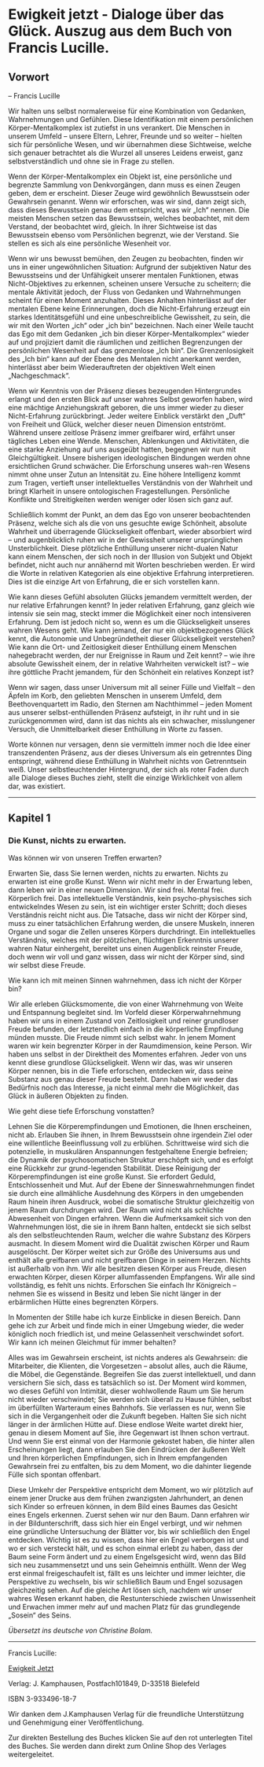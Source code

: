 # Ewigkeit jetzt - Dialoge über das Glück. Auszug aus dem Buch von Francis Lucille.

## Vorwort

– Francis Lucille 

Wir halten uns selbst normalerweise für eine Kombination von Gedanken, Wahrnehmungen und Gefühlen. Diese Identifikation mit einem persönlichen Körper-Mentalkomplex ist zutiefst in uns verankert. Die Menschen in unserem Umfeld – unsere Eltern, Lehrer, Freunde und so weiter – hielten sich für persönliche Wesen, und wir übernahmen diese Sichtweise, welche sich genauer betrachtet als die Wurzel all unseres Leidens erweist, ganz selbstverständlich und ohne sie in Frage zu stellen. 

Wenn der Körper-Mentalkomplex ein Objekt ist, eine persönliche und begrenzte Sammlung von Denkvorgängen, dann muss es einen Zeugen geben, dem er erscheint. Dieser Zeuge wird gewöhnlich Bewusstsein oder Gewahrsein genannt. Wenn wir erforschen, was wir sind, dann zeigt sich, dass dieses Bewusstsein genau dem entspricht, was wir „Ich“ nennen. Die meisten Menschen setzen das Bewusstsein, welches beobachtet, mit dem Verstand, der beobachtet wird, gleich. In ihrer Sichtweise ist das Bewusstsein ebenso vom Persönlichen begrenzt, wie der Verstand. Sie stellen es sich als eine persönliche Wesenheit vor. 

Wenn wir uns bewusst bemühen, den Zeugen zu beobachten, finden wir uns in einer ungewöhnlichen Situation: Aufgrund der subjektiven Natur des Bewusstseins und der Unfähigkeit unserer mentalen Funktionen, etwas Nicht-Objektives zu erkennen, scheinen unsere Versuche zu scheitern; die mentale Aktivität jedoch, der Fluss von Gedanken und Wahrnehmungen scheint für einen Moment anzuhalten. Dieses Anhalten hinterlässt auf der mentalen Ebene keine Erinnerungen, doch die Nicht-Erfahrung erzeugt ein starkes Identitätsgefühl und eine unbeschreibliche Gewissheit, zu sein, die wir mit den Worten „ich“ oder „ich bin“ bezeichnen. Nach einer Weile taucht das Ego mit dem Gedanken „ich bin dieser Körper-Mentalkomplex“ wieder auf und projiziert damit die räumlichen und zeitlichen Begrenzungen der persönlichen Wesenheit auf das grenzenlose „Ich bin“. Die Grenzenlosigkeit des „Ich bin“ kann auf der Ebene des Mentalen nicht anerkannt werden, hinterlässt aber beim Wiederauftreten der objektiven Welt einen „Nachgeschmack“. 

Wenn wir Kenntnis von der Präsenz dieses bezeugenden Hintergrundes erlangt und den ersten Blick auf unser wahres Selbst geworfen haben, wird eine mächtige Anziehungskraft geboren, die uns immer wieder zu dieser Nicht-Erfahrung zurückbringt. Jeder weitere Einblick verstärkt den „Duft“ von Freiheit und Glück, welcher dieser neuen Dimension entströmt. Während unsere zeitlose Präsenz immer greifbarer wird, erfährt unser tägliches Leben eine Wende. Menschen, Ablenkungen und Aktivitäten, die eine starke Anziehung auf uns ausgeübt hatten, begegnen wir nun mit Gleichgültigkeit. Unsere bisherigen ideologischen Bindungen werden ohne ersichtlichen Grund schwächer. Die Erforschung unseres wah-ren Wesens nimmt ohne unser Zutun an Intensität zu. Eine höhere Intelligenz kommt zum Tragen, vertieft unser intellektuelles Verständnis von der Wahrheit und bringt Klarheit in unsere ontologischen Fragestellungen. Persönliche Konflikte und Streitigkeiten werden weniger oder lösen sich ganz auf. 

Schließlich kommt der Punkt, an dem das Ego von unserer beobachtenden Präsenz, welche sich als die von uns gesuchte ewige Schönheit, absolute Wahrheit und überragende Glückseligkeit offenbart, wieder absorbiert wird – und augenblicklich ruhen wir in der Gewissheit unserer ursprünglichen Unsterblichkeit. Diese plötzliche Enthüllung unserer nicht-dualen Natur kann einem Menschen, der sich noch in der Illusion von Subjekt und Objekt befindet, nicht auch nur annähernd mit Worten beschrieben werden. Er wird die Worte in relativen Kategorien als eine objektive Erfahrung interpretieren. Dies ist die einzige Art von Erfahrung, die er sich vorstellen kann. 

Wie kann dieses Gefühl absoluten Glücks jemandem vermittelt werden, der nur relative Erfahrungen kennt? In jeder relativen Erfahrung, ganz gleich wie intensiv sie sein mag, steckt immer die Möglichkeit einer noch intensiveren Erfahrung. Dem ist jedoch nicht so, wenn es um die Glückseligkeit unseres wahren Wesens geht. Wie kann jemand, der nur ein objektbezogenes Glück kennt, die Autonomie und Unbegründetheit dieser Glückseligkeit verstehen? Wie kann die Ort- und Zeitlosigkeit dieser Enthüllung einem Menschen nahegebracht werden, der nur Ereignisse in Raum und Zeit kennt? – wie ihre absolute Gewissheit einem, der in relative Wahrheiten verwickelt ist? – wie ihre göttliche Pracht jemandem, für den Schönheit ein relatives Konzept ist? 

Wenn wir sagen, dass unser Universum mit all seiner Fülle und Vielfalt – den Äpfeln im Korb, den geliebten Menschen in unserem Umfeld, dem Beethovenquartett im Radio, den Sternen am Nachthimmel – jeden Moment aus unserer selbst-enthüllenden Präsenz aufsteigt, in ihr ruht und in sie zurückgenommen wird, dann ist das nichts als ein schwacher, misslungener Versuch, die Unmittelbarkeit dieser Enthüllung in Worte zu fassen. 

Worte können nur versagen, denn sie vermitteln immer noch die Idee einer transzendenten Präsenz, aus der dieses Universum als ein getrenntes Ding entspringt, während diese Enthüllung in Wahrheit nichts von Getrenntsein weiß. Unser selbstleuchtender Hintergrund, der sich als roter Faden durch alle Dialoge dieses Buches zieht, stellt die einzige Wirklichkeit von allem dar, was existiert.

* * *

## Kapitel 1 

### Die Kunst, nichts zu erwarten.

Was können wir von unseren Treffen erwarten?

Erwarten Sie, dass Sie lernen werden, nichts zu erwarten. Nichts zu erwarten ist eine große Kunst. Wenn wir nicht mehr in der Erwartung leben, dann leben wir in einer neuen Dimension. Wir sind frei. Mental frei. Körperlich frei. Das intellektuelle Verständnis, kein psycho-physisches sich entwickelndes Wesen zu sein, ist ein wichtiger erster Schritt; doch dieses Verständnis reicht nicht aus. Die Tatsache, dass wir nicht der Körper sind, muss zu einer tatsächlichen Erfahrung werden, die unsere Muskeln, inneren Organe und sogar die Zellen unseres Körpers durchdringt. Ein intellektuelles Verständnis, welches mit der plötzlichen, flüchtigen Erkenntnis unserer wahren Natur einhergeht, bereitet uns einen Augenblick reinster Freude, doch wenn wir voll und ganz wissen, dass wir nicht der Körper sind, sind wir selbst diese Freude. 

Wie kann ich mit meinen Sinnen wahrnehmen, dass ich nicht der Körper bin? 

Wir alle erleben Glücksmomente, die von einer Wahrnehmung von Weite und Entspannung begleitet sind. Im Vorfeld dieser Körperwahrnehmung haben wir uns in einem Zustand von Zeitlosigkeit und reiner grundloser Freude befunden, der letztendlich einfach in die körperliche Empfindung münden musste. Die Freude nimmt sich selbst wahr. In jenem Moment waren wir kein begrenzter Körper in der Raumdimension, keine Person. Wir haben uns selbst in der Direktheit des Momentes erfahren. Jeder von uns kennt diese grundlose Glückseligkeit. Wenn wir das, was wir unseren Körper nennen, bis in die Tiefe erforschen, entdecken wir, dass seine Substanz aus genau dieser Freude besteht. Dann haben wir weder das Bedürfnis noch das Interesse, ja nicht einmal mehr die Möglichkeit, das Glück in äußeren Objekten zu finden. 

Wie geht diese tiefe Erforschung vonstatten?

Lehnen Sie die Körperempfindungen und Emotionen, die Ihnen erscheinen, nicht ab. Erlauben Sie ihnen, in Ihrem Bewusstsein ohne irgendein Ziel oder eine willentliche Beeinflussung voll zu erblühen. Schrittweise wird sich die potenzielle, in muskulären Anspannungen festgehaltene Energie befreien; die Dynamik der psychosomatischen Struktur erschöpft sich, und es erfolgt eine Rückkehr zur grund-legenden Stabilität. Diese Reinigung der Körperempfindungen ist eine große Kunst. Sie erfordert Geduld, Entschlossenheit und Mut. Auf der Ebene der Sinneswahrnehmungen findet sie durch eine allmähliche Ausdehnung des Körpers in den umgebenden Raum hinein ihren Ausdruck, wobei die somatische Struktur gleichzeitig von jenem Raum durchdrungen wird. Der Raum wird nicht als schlichte Abwesenheit von Dingen erfahren. Wenn die Aufmerksamkeit sich von den Wahrnehmungen löst, die sie in ihrem Bann halten, entdeckt sie sich selbst als den selbstleuchtenden Raum, welcher die wahre Substanz des Körpers ausmacht. In diesem Moment wird die Dualität zwischen Körper und Raum ausgelöscht. Der Körper weitet sich zur Größe des Universums aus und enthält alle greifbaren und nicht greifbaren Dinge in seinem Herzen. Nichts ist außerhalb von ihm. Wir alle besitzen diesen Körper aus Freude, diesen erwachten Körper, diesen Körper allumfassenden Empfangens. Wir alle sind vollständig, es fehlt uns nichts. Erforschen Sie einfach Ihr Königreich – nehmen Sie es wissend in Besitz und leben Sie nicht länger in der erbärmlichen Hütte eines begrenzten Körpers. 

In Momenten der Stille habe ich kurze Einblicke in diesen Bereich. Dann gehe ich zur Arbeit und finde mich in einer Umgebung wieder, die weder königlich noch friedlich ist, und meine Gelassenheit verschwindet sofort. Wir kann ich meinen Gleichmut für immer behalten?

Alles was im Gewahrsein erscheint, ist nichts anderes als Gewahrsein: die Mitarbeiter, die Klienten, die Vorgesetzen – absolut alles, auch die Räume, die Möbel, die Gegenstände. Begreifen Sie das zuerst intellektuell, und dann versichern Sie sich, dass es tatsächlich so ist. Der Moment wird kommen, wo dieses Gefühl von Intimität, dieser wohlwollende Raum um Sie herum nicht wieder verschwindet; Sie werden sich überall zu Hause fühlen, selbst im überfüllten Warteraum eines Bahnhofs. Sie verlassen es nur, wenn Sie sich in die Vergangenheit oder die Zukunft begeben. Halten Sie sich nicht länger in der ärmlichen Hütte auf. Diese endlose Weite wartet direkt hier, genau in diesem Moment auf Sie, ihre Gegenwart ist Ihnen schon vertraut. Und wenn Sie erst einmal von der Harmonie gekostet haben, die hinter allen Erscheinungen liegt, dann erlauben Sie den Eindrücken der äußeren Welt und Ihren körperlichen Empfindungen, sich in Ihrem empfangenden Gewahrsein frei zu entfalten, bis zu dem Moment, wo die dahinter liegende Fülle sich spontan offenbart. 

Diese Umkehr der Perspektive entspricht dem Moment, wo wir plötzlich auf einem jener Drucke aus dem frühen zwanzigsten Jahrhundert, an denen sich Kinder so erfreuen können, in dem Bild eines Baumes das Gesicht eines Engels erkennen. Zuerst sehen wir nur den Baum. Dann erfahren wir in der Bildunterschrift, dass sich hier ein Engel verbirgt, und wir nehmen eine gründliche Untersuchung der Blätter vor, bis wir schließlich den Engel entdecken. Wichtig ist es zu wissen, dass hier ein Engel verborgen ist und wo er sich versteckt hält, und es schon einmal erlebt zu haben, dass der Baum seine Form ändert und zu einem Engelsgesicht wird, wenn das Bild sich neu zusammensetzt und uns sein Geheimnis enthüllt. Wenn der Weg erst einmal freigeschaufelt ist, fällt es uns leichter und immer leichter, die Perspektive zu wechseln, bis wir schließlich Baum und Engel sozusagen gleichzeitig sehen. Auf die gleiche Art lösen sich, nachdem wir unser wahres Wesen erkannt haben, die Restunterschiede zwischen Unwissenheit und Erwachen immer mehr auf und machen Platz für das grundlegende „Sosein“ des Seins. 

_Übersetzt ins deutsche von Christine Bolam._

* * *

Francis Lucille:

[Ewigkeit Jetzt](http://web.archive.org/web/20100924193702/http://weltinnenraum.de/oxid.php/cl/alist/cnid/spirituelle-tradition-advaita/pgNr/3)

Verlag: J. Kamphausen, Postfach101849, D-33518 Bielefeld 

ISBN 3-933496-18-7 

Wir danken dem J.Kamphausen Verlag für die freundliche Unterstützung und Genehmigung einer Veröffentlichung. 

Zur direkten Bestellung des Buches klicken Sie auf den rot unterlegten Titel des Buches. Sie werden dann direkt zum Online Shop des Verlages weitergeleitet. 

